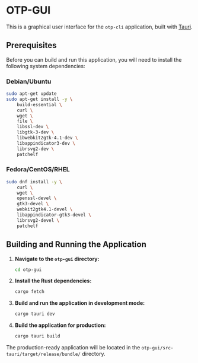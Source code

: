 # OTP-GUI

This is a graphical user interface for the `otp-cli` application, built with [Tauri](https://tauri.app/).

## Prerequisites

Before you can build and run this application, you will need to install the following system dependencies:

### Debian/Ubuntu

```bash
sudo apt-get update
sudo apt-get install -y \
    build-essential \
    curl \
    wget \
    file \
    libssl-dev \
    libgtk-3-dev \
    libwebkit2gtk-4.1-dev \
    libappindicator3-dev \
    librsvg2-dev \
    patchelf
```

### Fedora/CentOS/RHEL

```bash
sudo dnf install -y \
    curl \
    wget \
    openssl-devel \
    gtk3-devel \
    webkit2gtk4.1-devel \
    libappindicator-gtk3-devel \
    librsvg2-devel \
    patchelf
```

## Building and Running the Application

1.  **Navigate to the `otp-gui` directory:**
    ```bash
    cd otp-gui
    ```

2.  **Install the Rust dependencies:**
    ```bash
    cargo fetch
    ```

3.  **Build and run the application in development mode:**
    ```bash
    cargo tauri dev
    ```

4.  **Build the application for production:**
    ```bash
    cargo tauri build
    ```

The production-ready application will be located in the `otp-gui/src-tauri/target/release/bundle/` directory.